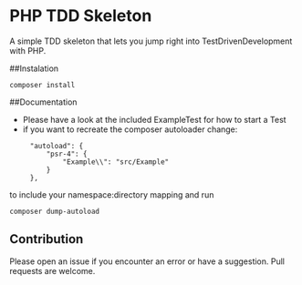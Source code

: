 # PHP TDD Skeleton

A simple TDD skeleton that lets you jump right into TestDrivenDevelopment with PHP.

##Instalation
```
composer install
```
##Documentation

 - Please have a look at the included ExampleTest for how to start a Test
 - if you want to recreate the composer autoloader change:
 
``` 
     "autoload": {
         "psr-4": {
             "Example\\": "src/Example"
         }
     },
``` 
    
  to include your namespace:directory mapping and run

```
composer dump-autoload
```

## Contribution
 Please open an issue if you encounter an error or have a suggestion. Pull requests are welcome.
